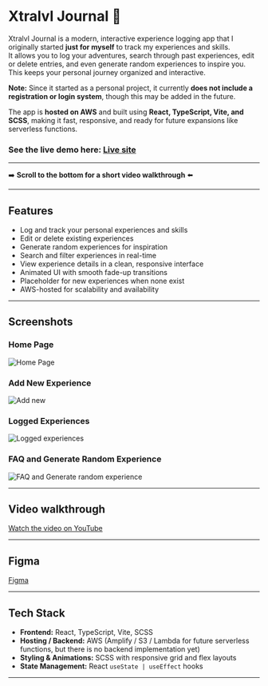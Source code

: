 # Xtralvl Journal 🧭

Xtralvl Journal is a modern, interactive experience logging app that I originally started **just for myself** to track my experiences and skills.  
It allows you to log your adventures, search through past experiences, edit or delete entries, and even generate random experiences to inspire you.  
This keeps your personal journey organized and interactive.  

**Note:** Since it started as a personal project, it currently **does not include a registration or login system**, though this may be added in the future.  

The app is **hosted on AWS** and built using **React, TypeScript, Vite, and SCSS**, making it fast, responsive, and ready for future expansions like serverless functions.

### See the live demo here: **[Live site](https://main.d75ibv00sviwk.amplifyapp.com/)**

---

➡️ **Scroll to the bottom for a short video walkthrough** ⬅️

---

## Features

- Log and track your personal experiences and skills
- Edit or delete existing experiences
- Generate random experiences for inspiration
- Search and filter experiences in real-time
- View experience details in a clean, responsive interface
- Animated UI with smooth fade-up transitions
- Placeholder for new experiences when none exist
- AWS-hosted for scalability and availability

---

## Screenshots

### Home Page
![Home Page](https://i.imgur.com/NejliAf.png)
### Add New Experience
![Add new](https://i.imgur.com/4mI5abD.png)
### Logged Experiences
![Logged experiences](https://i.imgur.com/ucH29DT.png)
### FAQ and Generate Random Experience
![FAQ and Generate random experience](https://i.imgur.com/Gix9px9.png)

---

## Video walkthrough

[Watch the video on YouTube](https://www.youtube.com/watch?v=FZCXOiX-kjM&list=PLs7FNjZ8E_YeSXhNivA502SdBLSNyS6ga)

---

## Figma

[Figma](https://www.figma.com/design/rt93WJJwtwFdF7uqrXvyUj/Explorer-s-Journal-app?node-id=0-1&t=FOn5DWQZJfOLIrKh-1)

---

## Tech Stack

- **Frontend:** React, TypeScript, Vite, SCSS
- **Hosting / Backend:** AWS (Amplify / S3 / Lambda for future serverless functions, but there is no backend implementation yet) 
- **Styling & Animations:** SCSS with responsive grid and flex layouts
- **State Management:** React `useState | useEffect` hooks

---
